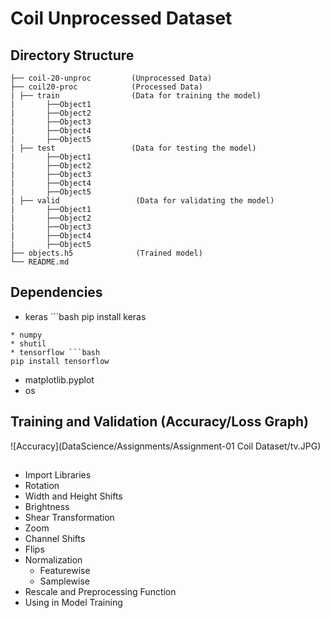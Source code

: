 # Coil Unprocessed Dataset

## Directory Structure

    ├── coil-20-unproc         (Unprocessed Data)
    ├── coil20-proc            (Processed Data)
    | ├── train                (Data for training the model)
    |       ├──Object1
    |       ├──Object2
    |       ├──Object3
    |       ├──Object4
    |       ├──Object5
    | ├── test                 (Data for testing the model)  
    |       ├──Object1
    |       ├──Object2
    |       ├──Object3
    |       ├──Object4
    |       ├──Object5
    | ├── valid                 (Data for validating the model)
    |       ├──Object1
    |       ├──Object2
    |       ├──Object3
    |       ├──Object4
    |       ├──Object5
    ├── objects.h5              (Trained model)                   
    └── README.md
    

## Dependencies
* keras ```bash
pip install keras
```
* numpy
* shutil
* tensorflow ```bash
pip install tensorflow
```
* matplotlib.pyplot
* os
## Training and Validation (Accuracy/Loss Graph)
![Accuracy](DataScience/Assignments/Assignment-01 Coil Dataset/tv.JPG)

## 
* Import Libraries
* Rotation
* Width and Height Shifts
* Brightness
* Shear Transformation
* Zoom
* Channel Shifts
* Flips
* Normalization
  * Featurewise
  * Samplewise
* Rescale and Preprocessing Function
* Using in Model Training

